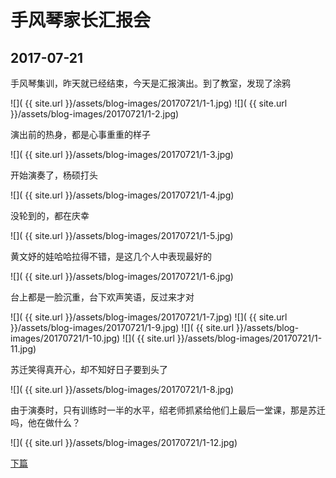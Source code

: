 手风琴家长汇报会
====================

2017-07-21
------------------------

手风琴集训，昨天就已经结束，今天是汇报演出。到了教室，发现了涂鸦

![]( {{ site.url }}/assets/blog-images/20170721/1-1.jpg)
![]( {{ site.url }}/assets/blog-images/20170721/1-2.jpg)

演出前的热身，都是心事重重的样子

![]( {{ site.url }}/assets/blog-images/20170721/1-3.jpg)

开始演奏了，杨硕打头

![]( {{ site.url }}/assets/blog-images/20170721/1-4.jpg)

没轮到的，都在庆幸

![]( {{ site.url }}/assets/blog-images/20170721/1-5.jpg)

黄文妤的娃哈哈拉得不错，是这几个人中表现最好的

![]( {{ site.url }}/assets/blog-images/20170721/1-6.jpg)

台上都是一脸沉重，台下欢声笑语，反过来才对

![]( {{ site.url }}/assets/blog-images/20170721/1-7.jpg)
![]( {{ site.url }}/assets/blog-images/20170721/1-9.jpg)
![]( {{ site.url }}/assets/blog-images/20170721/1-10.jpg)
![]( {{ site.url }}/assets/blog-images/20170721/1-11.jpg)

苏迁笑得真开心，却不知好日子要到头了

![]( {{ site.url }}/assets/blog-images/20170721/1-8.jpg)

由于演奏时，只有训练时一半的水平，绍老师抓紧给他们上最后一堂课，那是苏迁吗，他在做什么？

![]( {{ site.url }}/assets/blog-images/20170721/1-12.jpg)

[下篇](/2017/07/22/深圳手风琴1.html)